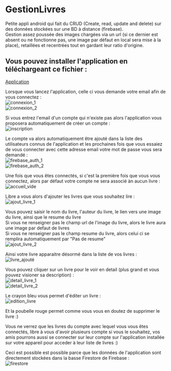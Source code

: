 # GestionLivres

Petite appli android qui fait du CRUD (Create, read, update and delete) sur des données stockées sur une BD à distance (firebase).  
Gestion assez poussée des images chargées via un url (si ce dernier est absent ou ne fonctionne pas, une image par défaut en local sera mise à la place), retaillées et recentrées tout en gardant leur ratio d'origine.

## Vous pouvez installer l'application en téléchargeant ce fichier :
[Application](https://github.com/clementor5/GestionLivres/blob/master/apk/app-debug.apk)

Lorsque vous lancez l'application, celle ci vous demande votre email afin de vous connectez :  
![connexion_1](https://github.com/clementor5/GestionLivres/blob/master/IMG_README/connexion_1.png?raw=true)  
![connexion_2](https://github.com/clementor5/GestionLivres/blob/master/IMG_README/connexion_2.png?raw=true)  

Si vous entrez l'email d'un compte qui n'existe pas alors l'application vous proposera automatiquement de créer un compte :  
![inscription](https://github.com/clementor5/GestionLivres/blob/master/IMG_README/inscription.png?raw=true)

Le compte va alors automatiquement être ajouté dans la liste des utilisateurs connus de l'application et les prochaines fois que vous essaiez de vous connecter avec cette adresse email votre mot de passe vous sera demandé :  
![firebase_auth_1](https://github.com/clementor5/GestionLivres/blob/master/IMG_README/firebase_auth_1.png?raw=true)  
![firebase_auth_2](https://github.com/clementor5/GestionLivres/blob/master/IMG_README/firebase_auth_2.png?raw=true)  

Une fois que vous êtes connectés, si c'est la première fois que vous vous connectez, alors par défaut votre compte ne sera associé àn aucun livre :  
![accueil_vide](https://github.com/clementor5/GestionLivres/blob/master/IMG_README/accueil_vide.png?raw=true)

Libre a vous alors d'ajouter les livres que vous souhaitez lire :  
![ajout_livre_1](https://github.com/clementor5/GestionLivres/blob/master/IMG_README/ajout_livre_1.png?raw=true)

Vous pouvez saisir le nom du livre, l'auteur du livre, le lien vers une image du livre, ainsi que le resume du livre  
Si vous ne renseigner pas le champ url de l'image du livre, alors le livre aura une image par defaut de livres  
Si vous ne renseigner pas le champ resume du livre, alors celui ci se remplira automatiquement par "Pas de resume"  
![ajout_livre_2](https://github.com/clementor5/GestionLivres/blob/master/IMG_README/ajout_livre_2.png?raw=true)

Ainsi votre livre apparaitre désormé dans la liste de vos livres :  
![livre_ajouté](https://github.com/clementor5/GestionLivres/blob/master/IMG_README/livre_ajouté.png?raw=true)

Vous pouvez cliquer sur un livre pour le voir en detail (plus grand et vous pouvez visioner sa description) :  
![detail_livre_1](https://github.com/clementor5/GestionLivres/blob/master/IMG_README/detail_livre_1.png?raw=true)  
![detail_livre_2](https://github.com/clementor5/GestionLivres/blob/master/IMG_README/detail_livre_2.png?raw=true)  

Le crayon bleu vous permet d'éditer un livre :  
![edition_livre](https://github.com/clementor5/GestionLivres/blob/master/IMG_README/edition_livre.png?raw=true)

Et la poubelle rouge permet comme vous vous en doutez de supprimer le livre :)

Vous ne verrez que les livres du compte avec lequel vous vous êtes connectés, libre à vous d'avoir plusieurs compte si vous le souhaitez, vos amis pourrons aussi se connecter sur leur compte sur l'application installée sur votre appareil pour acceder à leur liste de livres :)  

Ceci est possible est possible parce que les données de l'application sont directement stockées dans la basse Firestore de Firebase :  
![firestore](https://github.com/clementor5/GestionLivres/blob/master/IMG_README/firestore.png?raw=true)
